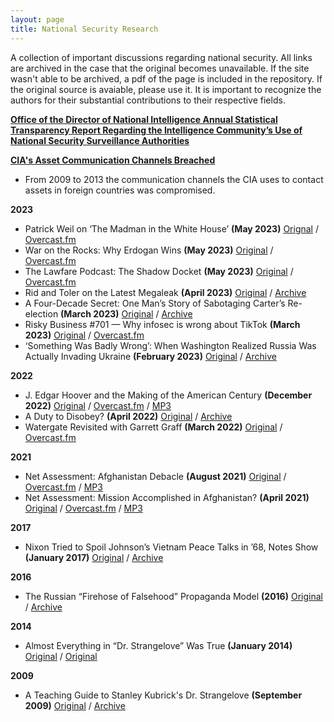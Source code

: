 ```yaml
---
layout: page
title: National Security Research
---
```


A collection of important discussions regarding national security. All links are archived in the case that the original becomes unavailable. If the site wasn't able to be archived, a pdf of the page is included in the repository. If the original source is avaiable, please use it. It is important to recognize the authors for their substantial contributions to their respective fields.



**[Office of the Director of National Intelligence Annual Statistical Transparency Report Regarding the Intelligence Community’s Use of National Security Surveillance Authorities](odni-annual-statistical-report/README.md)**

**[CIA's Asset Communication Channels Breached](cia-asset-communication-channels-breached/README.md)**
- From 2009 to 2013 the communication channels the CIA uses to contact assets in foreign countries was compromised.

**2023**
- Patrick Weil on ‘The Madman in the White House’ **(May 2023)** [Orignal](https://shows.acast.com/lawfare/episodes/patrick-weil-on-the-madman-in-the-white-house) / [Overcast.fm](https://overcast.fm/+vh1pUldiE)
- War on the Rocks: Why Erdogan Wins **(May 2023)** [Original](https://warontherocks.libsyn.com/why-erdogan-wins) / [Overcast.fm](https://overcast.fm/+XxhDcPFTU)
- The Lawfare Podcast: The Shadow Docket **(May 2023)** [Original](https://www.lawfareblog.com/lawfare-podcast-shadow-docket) / [Overcast.fm](https://overcast.fm/+vh1qs3hN8)
- Rid and Toler on the Latest Megaleak **(April 2023)** [Original](https://shows.acast.com/lawfare/episodes/rid-and-toler-on-the-latest-megaleak) / [Archive](https://overcast.fm/+vh1p1oZYc)
- A Four-Decade Secret: One Man’s Story of Sabotaging Carter’s Re-election **(March 2023)** [Original](https://www.nytimes.com/2023/03/18/us/politics/jimmy-carter-october-surprise-iran-hostages.html) / [Archive](https://archive.md/k8UDM)
- Risky Business #701 — Why infosec is wrong about TikTok **(March 2023)** [Original](https://risky.biz/RB701) / [Overcast.fm](https://overcast.fm/+It0jj8HQQ)
- ‘Something Was Badly Wrong’: When Washington Realized Russia Was Actually Invading Ukraine **(February 2023)** [Original](https://www.politico.com/news/magazine/2023/02/24/russia-ukraine-war-oral-history-00083757) / [Archive](https://archive.is/NJSsp)

**2022**
- J. Edgar Hoover and the Making of the American Century **(December 2022)** [Original](https://shows.acast.com/lawfare/episodes/j-edgar-hoover-and-the-making-of-the-american-century) / [Overcast.fm](https://overcast.fm/+vh1qXYHbM) / [MP3](https://stitcher2.acast.com/livestitches/db5cdffe05669a4c9b8060754546b94c.mp3?aid=638ed0081a770900114bbd97&chid=db70e2ba-3685-51cc-a106-97ac84d5ae4e&ci=JGBMzKQNhSBVjqH70sTxOHYdoYWulpI7wlc3zzgkEVENvV3QloVwlQ%3D%3D&pf=rss&sv=sphinx%401.161.0&uid=6285d53211f6da9a722a6922ba6c9100&Expires=1685308522437&Key-Pair-Id=K38CTQXUSD0VVB&Signature=dc3vESeZ~N-V6rfM~neNiUkk-Cxl1ZHiHeEs~2gGeJBDNYW1ugTl6c7nzfYK~UxFj~nEzEpQm7iEgwXUym6x7dTnixdY-tt9IKs33kSCKDfJ3cVIIReU3Dxtc6zyBPQlrlXsB9IPCxz3uT5vQ04I-DTvAgBoI50i~1UxKPz7vOR62Iyv17So2R314wylPyUDIVrJKOqQVaBXUIia9typT5t6zl0DoKcSTcFhLnRvY4IpeAT7kVQg8m9O6PEYjJLj~OoJq0x0A-pS6U17gWcfQTP7pYt93kzD8owZXkYc7JM2RZpi7DjPzng6qD8FKDMIAPU3UpypWgFUWHLyQox2Lw__)
- A Duty to Disobey? **(April 2022)** [Original](https://www.lawfareblog.com/duty-disobey) / [Archive](https://archive.ph/ssyvH)
- Watergate Revisited with Garrett Graff **(March 2022)** [Original](https://shows.acast.com/lawfare/episodes/watergate-revisited-with-garrett-graff) / [Overcast.fm](https://overcast.fm/+vh1qpHx9U)

**2021**
- Net Assessment: Afghanistan Debacle **(August 2021)** [Original](https://netassessment.libsyn.com/afghanistan-debacle) / [Overcast.fm](https://overcast.fm/+O30MVxvKk) / [MP3](https://content.libsyn.com/p/a/b/f/abf99edcf62389b5/Net_Assessment_Aug_19_V2.mp3?c_id=109633808&cs_id=109633808&destination_id=808287&response-content-type=audio%2Fmpeg&Expires=1685302187&Signature=DV4NNTU74Gg5Or5VVynJBcKbqJfHisClX-gpMSg-5zWekW52YYQ25SSXK~R5D1RjvBOZA6bsKgdT1fhMKfNhdeqfIHTyuJSVX8oPDyay8eo0TFOgrFM6zjUYEYStlbk3zr-s1Y35A4pxKXySLwrz0-V8jn~vkJE0j~smHJhHRZ~IgZqXEUcY4ZcFKwtQp-jLcWUXv-VUYaGam9o1qtEi0iS0Kbh22TkfLCreZz66pth-8i6C2hiiFvnPxx3yL5QLUVWVqsUkIZNrs7UxTbd8cTZ2XM4OVKSIaxZXFe9msA6HymjHFM6UZRGw~66A4iNuPB1uYblPQDHLW4Zg~nYXbw__&Key-Pair-Id=K1YS7LZGUP96OI)
- Net Assessment: Mission Accomplished in Afghanistan? **(April 2021)** [Original](https://netassessment.libsyn.com/mission-accomplished-in-afghanistan) / [Overcast.fm](https://overcast.fm/+O30M9-4Jw) / [MP3](https://content.libsyn.com/p/7/c/d/7cd9ce40cf42c028/Net_Assessment_65_20200429_Mix_6.mp3?c_id=102032411&cs_id=102032411&destination_id=808287&response-content-type=audio%2Fmpeg&Expires=1685301501&Signature=B8Ii0UCdQtUbB2-4wIZlIbkRxyuQaTYKW-zxeuCbPQtNRaW0CKU60dHX-eumNKcWgcQZacp5ogNUB8NIf5Dl3bVpZVdfhr9B0RJgOiJoitqgLykagLDvQd7mgF20lR6AQMUbopkipQCOfRH1EAJACTbe-0Z2V8zekN7BaNTo9xz5Apw~WwLjAXvnmHqU26dA1Ttpk1Wy9a5Hq8YmL~BwmKKO9gldDKt1FHZ4Nnj8I7quCd8YtWc5Db4OhkiXvVRHiGy9X~tjbefmzu3aT4MJgn6n4fajdw3h0kP7NeNMRBvN9g1ptVxk2f1d7RtppvpsaHBwX-8mEgkKo~0MCmkObA__&Key-Pair-Id=K1YS7LZGUP96OI)

**2017**
- Nixon Tried to Spoil Johnson’s Vietnam Peace Talks in ’68, Notes Show **(January 2017)** [Original](https://www.nytimes.com/2017/01/02/us/politics/nixon-tried-to-spoil-johnsons-vietnam-peace-talks-in-68-notes-show.html) / [Archive](https://archive.ph/LsOKr)

**2016**
- The Russian “Firehose of Falsehood” Propaganda Model **(2016)** [Original](https://www.rand.org/pubs/perspectives/PE198.html) / [Archive](https://archive.md/NVoXf)

**2014**
- Almost Everything in “Dr. Strangelove” Was True **(January 2014)** [Original](http://www.newyorker.com/news/news-desk/almost-everything-in-dr-strangelove-was-true) / [Original](https://archive.md/CEaWp)

**2009**
- A Teaching Guide to Stanley Kubrick's Dr. Strangelove **(September 2009)** [Original](https://www3.nd.edu/~dlindley/handouts/strangelovenotes.html) / [Archive](https://archive.md/9vw62)
